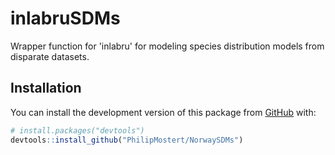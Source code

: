 # inlabruSDMs
Wrapper function for 'inlabru' for modeling species distribution models from disparate datasets.  

## Installation

You can install the development version of this package from
[GitHub](https://github.com/) with:

``` r
# install.packages("devtools")
devtools::install_github("PhilipMostert/NorwaySDMs")
